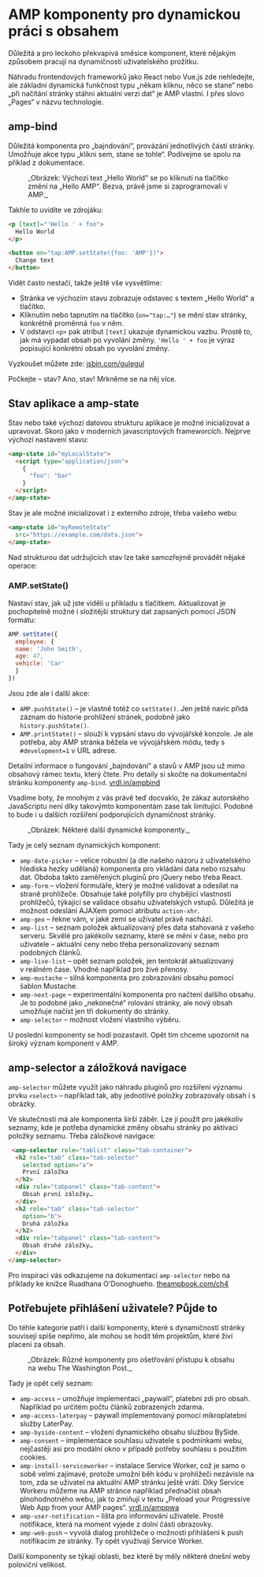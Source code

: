 # AMP komponenty pro dynamickou práci s obsahem

Důležitá a pro leckoho překvapivá směsice komponent, které nějakým způsobem pracují na dynamičnosti uživatelského prožitku.

Náhradu frontendových frameworků jako React nebo Vue.js zde nehledejte, ale základní dynamická funkčnost typu „někam kliknu, něco se stane“ nebo „při načítání stránky stáhni aktuální verzi dat“ je AMP vlastní. I přes slovo „Pages“ v názvu technologie.

## amp-bind

Důležitá komponenta pro „bajndování“, provázání jednotlivých částí stránky. Umožňuje akce typu „klikni sem, stane se tohle“. Podívejme se spolu na příklad z dokumentace.

<figure>
<img src="../dist/images/original/vdamp/komponenty-amp-bind.png" alt="">
<figcaption markdown="1">
_Obrázek: Výchozí text „Hello World“ se po kliknutí na tlačítko změní na „Hello AMP“. Bezva, právě jsme si zaprogramovali v AMP._
</figcaption>
</figure>

Takhle to uvidíte ve zdrojáku:

```html
<p [text]="'Hello ' + foo">
  Hello World
</p>

<button on="tap:AMP.setState({foo: 'AMP'})">
  Change text
</button>
```

Vidět často nestačí, takže ještě vše vysvětlíme:

* Stránka ve výchozím stavu zobrazuje odstavec s textem „Hello World“ a tlačítko.
* Kliknutím nebo tapnutím na tlačítko (`on="tap:…"`) se mění stav stránky, konkrétně proměnná `foo` v něm.
* V odstavci `<p>` pak atribut `[text]` ukazuje dynamickou vazbu. Prostě to, jak má vypadat obsah po vyvolání změny. `'Hello ' + foo` je výraz popisující konkrétní obsah po vyvolání změny.

Vyzkoušet můžete zde: [jsbin.com/gulegul](https://jsbin.com/gulegul/edit?html,output)

Počkejte – stav? Ano, stav! Mrkněme se na něj více.

## Stav aplikace a amp-state

Stav nebo také výchozí datovou strukturu aplikace je možné inicializovat a upravovat. Skoro jako v moderních javascriptových frameworcích. Nejprve výchozí nastavení stavu:

```html
<amp-state id="myLocalState">
  <script type="application/json">
    {
      "foo": "bar"
    }
  </script>
</amp-state>
```

Stav je ale možné inicializovat i z externího zdroje, třeba vašeho webu:

```html
<amp-state id="myRemoteState"
  src="https://example.com/data.json">
</amp-state>
```

Nad strukturou dat udržujících stav lze také samozřejmě provádět nějaké operace:

### AMP.setState()

Nastaví stav, jak už jste viděli u příkladu s tlačítkem. Aktualizovat je pochopitelně možné i složitější struktury dat zapsaných pomocí JSON formátu:

```js
AMP.setState({
  employee: {
  name: 'John Smith',
  age: 47,
  vehicle: 'Car'
  }
})
```

Jsou zde ale i další akce:

* `AMP.pushState()` – je vlastně totéž co `setState()`. Jen ještě navíc přidá záznam do historie prohlížení stránek, podobně jako `history.pushState()`.
* `AMP.printState()` – slouží k vypsání stavu do vývojářské konzole. Je ale potřeba, aby AMP stránka běžela ve vývojářském módu, tedy s `#development=1` v URL adrese.

Detailní informace o fungování „bajndování“ a stavů v AMP jsou už mimo obsahový rámec textu, který čtete. Pro detaily si skočte na dokumentační stránku komponenty `amp-bind`. [vrdl.in/ampbind](https://amp.dev/documentation/components/amp-bind)

Vsadíme boty, že mnohým z vás právě teď docvaklo, že zákaz autorského JavaScriptu není díky takovýmto komponentám zase tak limitující. Podobné to bude i u dalších rozšíření podporujících dynamičnost stránky.

<figure>
<img src="../dist/images/original/vdamp/komponenty-amp-datepicker.png" alt="">
<figcaption markdown="1">
_Obrázek: Některé další dynamické komponenty._
</figcaption>
</figure>

Tady je celý seznam dynamických komponent:

* `amp-date-picker` – velice robustní (a dle našeho názoru z uživatelského hlediska hezky udělaná) komponenta pro vkládání data nebo rozsahu dat. Obdoba takto zaměřených pluginů pro jQuery nebo třeba React.
* `amp-form` – vložení formuláře, který je možné validovat a odesílat na straně prohlížeče. Obsahuje také polyfilly pro chybějící vlastnosti prohlížečů, týkající se validace obsahu uživatelských vstupů. Důležitá je možnost odeslání AJAXem pomocí atributu `action-xhr`.
* `amp-geo` – řekne vám, v jaké zemi se uživatel právě nachází.
* `amp-list` – seznam položek aktualizovaný přes data stahovaná z vašeho serveru. Skvělé pro jakékoliv seznamy, které se mění v čase, nebo pro uživatele – aktuální ceny nebo třeba personalizovaný seznam podobných článků.
* `amp-live-list` – opět seznam položek, jen tentokrát aktualizovaný v reálném čase. Vhodné například pro živé přenosy.
* `amp-mustache` – silná komponenta pro zobrazování obsahu pomocí šablon Mustache.
* `amp-next-page` – experimentální komponenta pro načtení dalšího obsahu. Je to podobné jako „nekonečné“ rolování stránky, ale nový obsah umožňuje načíst jen tři dokumenty do stránky.
* `amp-selector` – možnost vložení vlastního výběru.

U poslední komponenty se hodí pozastavit. Opět tím chceme upozornit na široký význam komponent v AMP.

## amp-selector a záložková navigace

`amp-selector` můžete využít jako náhradu pluginů pro rozšíření významu prvku `<select>` – například tak, aby jednotlivé položky zobrazovaly obsah i s obrázky.

Ve skutečnosti má ale komponenta širší záběr. Lze ji použít pro jakékoliv seznamy, kde je potřeba dynamické změny obsahu stránky po aktivaci položky seznamu. Třeba záložkové navigace:

```html
 <amp-selector role="tablist" class="tab-container">
  <h2 role="tab" class="tab-selector"
    selected option="a">
    První záložka
  </h2>
  <div role="tabpanel" class="tab-content">
    Obsah první záložky…
  </div>
  <h2 role="tab" class="tab-selector"
    option="b">
    Druhá záložka
  </h2>
  <div role="tabpanel" class="tab-content">
    Obsah druhé záložky…
  </div>
</amp-selector>
```

Pro inspiraci vás odkazujeme na dokumentaci `amp-selector` nebo na příklady ke knížce Ruadhana O'Donoghueho. [theampbook.com/ch4](https://theampbook.com/ch4/)

## Potřebujete přihlášení uživatele? Půjde to

Do téhle kategorie patří i další komponenty, které s dynamičností stránky souvisejí spíše nepřímo, ale mohou se hodit těm projektům, které živí placení za obsah.

<figure>
<img src="../dist/images/original/vdamp/komponenty-amp-subscribtions.png" alt="">
<figcaption markdown="1">
_Obrázek: Různé komponenty pro ošetřování přístupu k obsahu na webu The Washington Post._
</figcaption>
</figure>

Tady je opět celý seznam:

* `amp-access` – umožňuje implementaci „paywall“, platební zdi pro obsah. Například po určitém počtu článků zobrazených zdarma.
* `amp-access-laterpay` – paywall implementovaný pomocí mikroplatební služby LaterPay.
* `amp-byside-content` – vložení dynamického obsahu službou BySide.
* `amp-consent` – implementace souhlasu uživatele s podmínkami webu, nejčastěji asi pro modální okno v případě potřeby souhlasu s použitím cookies.
* `amp-install-serviceworker` – instalace Service Worker, což je samo o sobě velmi zajímavé, protože umožní běh kódu v prohlížeči nezávisle na tom, zda se uživatel na aktuální AMP stránku ještě vrátí. Díky Service Workeru můžeme na AMP stránce například přednačíst obsah plnohodnotného webu, jak to zmiňují v textu „Preload your Progressive Web App from your AMP pages“. [vrdl.in/amppwa](https://www.ampproject.org/docs/integration/pwa-amp/amp-to-pwa)
* `amp-user-notification` – lišta pro informování uživatele. Prostě notifikace, která na moment vyjede z dolní části obrazovky.
* `amp-web-push` – vyvolá dialog prohlížeče o možnosti přihlášení k push notifikacím ze stránky. Ty opět využívají Service Worker.

Další komponenty se týkají oblasti, bez které by měly některé dnešní weby poloviční velikost.
